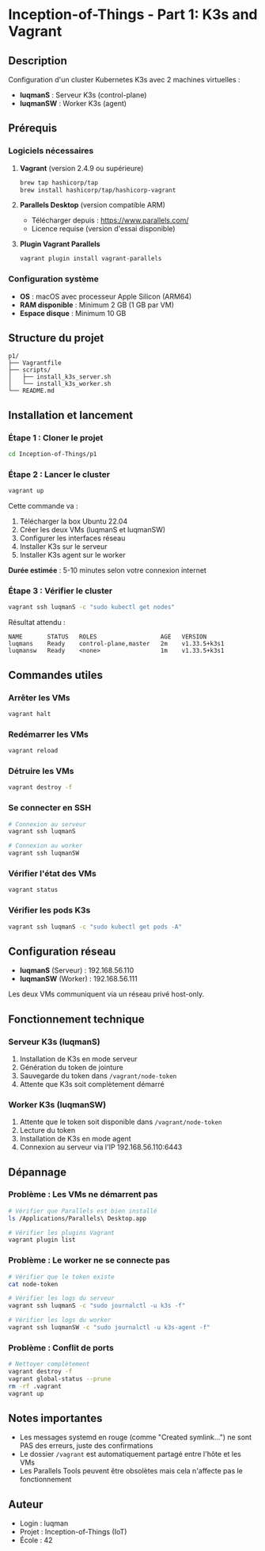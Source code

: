 # Inception-of-Things - Part 1: K3s and Vagrant

## Description
Configuration d'un cluster Kubernetes K3s avec 2 machines virtuelles :
- **luqmanS** : Serveur K3s (control-plane)
- **luqmanSW** : Worker K3s (agent)

## Prérequis

### Logiciels nécessaires

1. **Vagrant** (version 2.4.9 ou supérieure)
   ```bash
   brew tap hashicorp/tap
   brew install hashicorp/tap/hashicorp-vagrant
   ```

2. **Parallels Desktop** (version compatible ARM)
   - Télécharger depuis : https://www.parallels.com/
   - Licence requise (version d'essai disponible)

3. **Plugin Vagrant Parallels**
   ```bash
   vagrant plugin install vagrant-parallels
   ```

### Configuration système
- **OS** : macOS avec processeur Apple Silicon (ARM64)
- **RAM disponible** : Minimum 2 GB (1 GB par VM)
- **Espace disque** : Minimum 10 GB

## Structure du projet

```
p1/
├── Vagrantfile
├── scripts/
│   ├── install_k3s_server.sh
│   └── install_k3s_worker.sh
└── README.md
```

## Installation et lancement

### Étape 1 : Cloner le projet
```bash
cd Inception-of-Things/p1
```

### Étape 2 : Lancer le cluster
```bash
vagrant up
```

Cette commande va :
1. Télécharger la box Ubuntu 22.04
2. Créer les deux VMs (luqmanS et luqmanSW)
3. Configurer les interfaces réseau
4. Installer K3s sur le serveur
5. Installer K3s agent sur le worker

**Durée estimée** : 5-10 minutes selon votre connexion internet

### Étape 3 : Vérifier le cluster
```bash
vagrant ssh luqmanS -c "sudo kubectl get nodes"
```

Résultat attendu :
```
NAME       STATUS   ROLES                  AGE   VERSION
luqmans    Ready    control-plane,master   2m    v1.33.5+k3s1
luqmansw   Ready    <none>                 1m    v1.33.5+k3s1
```

## Commandes utiles

### Arrêter les VMs
```bash
vagrant halt
```

### Redémarrer les VMs
```bash
vagrant reload
```

### Détruire les VMs
```bash
vagrant destroy -f
```

### Se connecter en SSH
```bash
# Connexion au serveur
vagrant ssh luqmanS

# Connexion au worker
vagrant ssh luqmanSW
```

### Vérifier l'état des VMs
```bash
vagrant status
```

### Vérifier les pods K3s
```bash
vagrant ssh luqmanS -c "sudo kubectl get pods -A"
```

## Configuration réseau

- **luqmanS** (Serveur) : 192.168.56.110
- **luqmanSW** (Worker) : 192.168.56.111

Les deux VMs communiquent via un réseau privé host-only.

## Fonctionnement technique

### Serveur K3s (luqmanS)
1. Installation de K3s en mode serveur
2. Génération du token de jointure
3. Sauvegarde du token dans `/vagrant/node-token`
4. Attente que K3s soit complètement démarré

### Worker K3s (luqmanSW)
1. Attente que le token soit disponible dans `/vagrant/node-token`
2. Lecture du token
3. Installation de K3s en mode agent
4. Connexion au serveur via l'IP 192.168.56.110:6443

## Dépannage

### Problème : Les VMs ne démarrent pas
```bash
# Vérifier que Parallels est bien installé
ls /Applications/Parallels\ Desktop.app

# Vérifier les plugins Vagrant
vagrant plugin list
```

### Problème : Le worker ne se connecte pas
```bash
# Vérifier que le token existe
cat node-token

# Vérifier les logs du serveur
vagrant ssh luqmanS -c "sudo journalctl -u k3s -f"

# Vérifier les logs du worker
vagrant ssh luqmanSW -c "sudo journalctl -u k3s-agent -f"
```

### Problème : Conflit de ports
```bash
# Nettoyer complètement
vagrant destroy -f
vagrant global-status --prune
rm -rf .vagrant
vagrant up
```

## Notes importantes

- Les messages systemd en rouge (comme "Created symlink...") ne sont PAS des erreurs, juste des confirmations
- Le dossier `/vagrant` est automatiquement partagé entre l'hôte et les VMs
- Les Parallels Tools peuvent être obsolètes mais cela n'affecte pas le fonctionnement

## Auteur
- Login : luqman
- Projet : Inception-of-Things (IoT)
- École : 42
